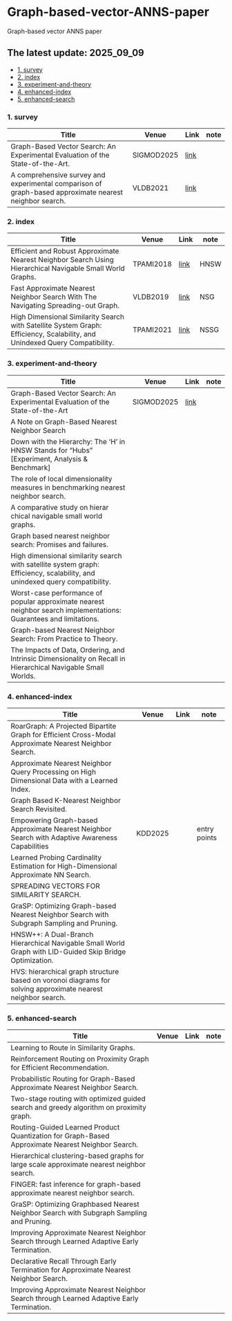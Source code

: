 # Graph-based-vector-ANNS-paper
Graph-based vector ANNS paper

## The latest update: 2025_09_09

<!-- no-auto-toc -->
- [1. survey](#1-graph-based)
- [2. index](#0-graph-index)
- [3. experiment-and-theory](#1-graph-based)
- [4. enhanced-index](#2-graph-based)
- [5. enhanced-search](#3-graph-based)



### 1.  survey


| Title   | Venue   |  Link   | note |
|---------|---------|--------|--------|
| Graph-Based Vector Search: An Experimental Evaluation of the State-of-the-Art. | SIGMOD2025 |  [link](https://dl.acm.org/doi/abs/10.1145/3709693) | |
| A comprehensive survey and experimental comparison of graph-based approximate nearest neighbor search. | VLDB2021 |  [link](https://www.vldb.org/pvldb/vol14/p1964-wang.pdf) | |

### 2.  index


| Title   | Venue   |  Link   | note |
|---------|---------|--------|--------|
| Efficient and Robust Approximate Nearest Neighbor Search Using Hierarchical Navigable Small World Graphs. | TPAMI2018 |  [link](https://www.researchgate.net/publication/259126397_Approximate_nearest_neighbor_algorithm_based_on_navigable_small_world_graphs) |HNSW|
| Fast Approximate Nearest Neighbor Search With The Navigating Spreading-out Graph. | VLDB2019 | [link](https://www.vldb.org/pvldb/vol12/p461-fu.pdf) |NSG|
| High Dimensional Similarity Search with Satellite System Graph: Efficiency, Scalability, and Unindexed Query Compatibility.| TPAMI2021 | [link](https://arxiv.org/pdf/1907.06146)|NSSG|

### 3.  experiment-and-theory


| Title   | Venue   |  Link   | note |
|---------|---------|--------|--------|
| Graph-Based Vector Search: An Experimental Evaluation of the State-of-the-Art | SIGMOD2025 |  [link](https://dl.acm.org/doi/pdf/10.1145/3709693) | |
| A Note on Graph-Based Nearest Neighbor Search |  |  | |
| Down with the Hierarchy: The ‘H’ in HNSW Stands for “Hubs” [Experiment, Analysis & Benchmark]|  | | |
| The role of local dimensionality measures in benchmarking nearest neighbor search. |  | | |
| A comparative study on hierar chical navigable small world graphs.  |  | | |
| Graph based nearest neighbor search:  Promises and failures.  |  | | |
| High dimensional similarity search with satellite system graph: Efficiency, scalability, and unindexed query compatibility.  |  | | |
| Worst-case performance of popular approximate nearest neighbor search implementations: Guarantees and limitations.  |  | | |
| Graph-based Nearest Neighbor Search: From Practice to Theory.  |  | | |
| The Impacts of Data, Ordering, and Intrinsic Dimensionality on Recall in Hierarchical Navigable Small Worlds.  |  | | |

### 4.  enhanced-index


| Title   | Venue   |  Link   | note |
|---------|---------|--------|--------|
| RoarGraph: A Projected Bipartite Graph for Efficient Cross-Modal Approximate Nearest Neighbor Search. |  |   | |
| Approximate Nearest Neighbor Query Processing on High Dimensional Data with a Learned Index.|  | | |
| Graph Based K-Nearest Neighbor Search Revisited. |  | | |
| Empowering Graph-based Approximate Nearest Neighbor Search with Adaptive Awareness Capabilities| KDD2025 | | entry points |
| Learned Probing Cardinality Estimation for High-Dimensional Approximate NN Search.|  | |  |
| SPREADING VECTORS FOR SIMILARITY SEARCH.|  | |  |
| GraSP: Optimizing Graph-based Nearest Neighbor Search with Subgraph Sampling and Pruning.|  | |  |
| HNSW++: A Dual-Branch Hierarchical Navigable Small World Graph with LID-Guided Skip Bridge Optimization.|  | |  |
|HVS: hierarchical graph structure based on voronoi diagrams for solving approximate nearest neighbor search.|  | |  |

### 5.  enhanced-search


| Title   | Venue   |  Link   | note |
|---------|---------|--------|--------|
| Learning to Route in Similarity Graphs. | | | |
| Reinforcement Routing on Proximity Graph for Efficient Recommendation. | |  |  |
| Probabilistic Routing for Graph-Based Approximate Nearest Neighbor Search.|  | |  |
| Two-stage routing with optimized guided search and greedy algorithm on proximity graph.|  | |  |
| Routing-Guided Learned Product Quantization for Graph-Based Approximate Nearest Neighbor Search.|  | |  |
| Hierarchical clustering-based graphs for large scale approximate nearest neighbor search.|  | |  |
| FINGER: fast inference for graph-based approximate nearest neighbor search.|  | |  |
| GraSP: Optimizing Graphbased Nearest Neighbor Search with Subgraph Sampling and Pruning.|  | |  |
| Improving Approximate Nearest Neighbor Search through Learned Adaptive Early Termination.|  | |  |
| Declarative Recall Through Early Termination for Approximate Nearest Neighbor Search.|  | |  |
| Improving Approximate Nearest Neighbor Search through Learned Adaptive Early Termination.|  | |  |

